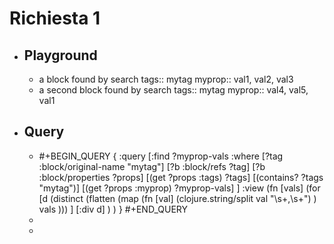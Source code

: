 # Richiesta 1
- ## Playground
	- a block found by search
	  tags:: mytag
	  myprop:: val1, val2, val3
	- a second block found by search
	  tags:: mytag
	  myprop:: val4, val5, val1
- ## Query
	- #+BEGIN_QUERY
	  {
	   :query [:find ?myprop-vals
	     :where
	       [?tag :block/original-name "mytag"]
	       [?b :block/refs ?tag]
	       [?b :block/properties ?props]
	       [(get ?props :tags) ?tags]
	       [(contains? ?tags "mytag")]
	       [(get ?props :myprop) ?myprop-vals]
	   ]
	   :view (fn [vals]
	     (for
	       [d
	         (distinct (flatten (map
	           (fn [val]
	             (clojure.string/split val "\s+,\s+")
	           )
	           vals
	         )))
	       ]
	       [:div d]
	     )
	   )
	  }
	  #+END_QUERY
	-
	-
